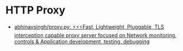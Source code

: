 # HTTP Proxy

* [abhinavsingh/proxy.py: ⚡⚡⚡Fast, Lightweight, Pluggable, TLS interception capable proxy server focused on Network monitoring, controls & Application development, testing, debugging](https://github.com/abhinavsingh/proxy.py)
